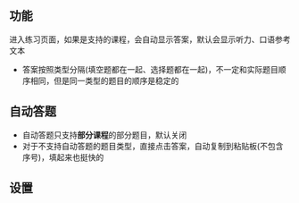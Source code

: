 ## 功能
进入练习页面，如果是支持的课程，会自动显示答案，默认会显示听力、口语参考文本
- 答案按照类型分隔(填空题都在一起、选择题都在一起)，不一定和实际题目顺序相同，但是同一类型的题目的顺序是稳定的

## 自动答题
- 自动答题只支持<b>部分课程</b>的部分题目，默认关闭
- 对于不支持自动答题的题目类型，直接点击答案，自动复制到粘贴板(不包含序号)，填起来也挺快的



## 设置
